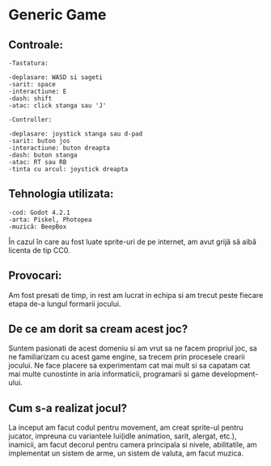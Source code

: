 # Generic Game

## **Controale:**

    -Tastatura:
    
    -deplasare: WASD si sageti
    -sarit: space
    -interactiune: E
    -dash: shift
    -atac: click stanga sau 'J'
    
    -Controller:
    
    -deplasare: joystick stanga sau d-pad
    -sarit: buton jos
    -interactiune: buton dreapta
    -dash: buton stanga
    -atac: RT sau RB
    -tinta cu arcul: joystick dreapta

## **Tehnologia utilizata:**
    
    -cod: Godot 4.2.1
    -arta: Piskel, Photopea
    -muzică: BeepBox

În cazul în care au fost luate sprite-uri de pe internet, am avut grijă să aibă licenta de tip CC0.


## **Provocari:**

Am fost presati de timp, in rest am lucrat in echipa si am trecut peste fiecare etapa de-a lungul formarii jocului.


## **De ce am dorit sa cream acest joc?**

Suntem pasionati de acest domeniu si am vrut sa ne facem propriul joc, sa ne familiarizam cu acest game engine, sa trecem prin procesele crearii jocului. Ne face placere sa experimentam cat mai mult si sa capatam  cat mai multe cunostinte in aria informaticii, programarii si game development-ului.


## **Cum s-a realizat jocul?**

La inceput am facut codul pentru movement, am creat sprite-ul pentru jucator, impreuna cu variantele lui(idle animation, sarit, alergat, etc.), inamicii, am facut decorul pentru camera principala si nivele, abilitatile, am implementat un sistem de arme, un sistem de valuta, am facut muzica. 


